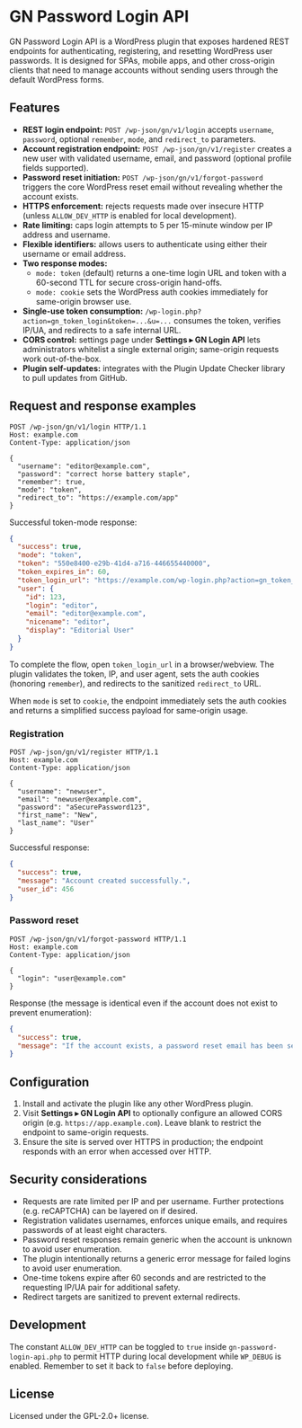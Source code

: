 # GN Password Login API

GN Password Login API is a WordPress plugin that exposes hardened REST endpoints for authenticating, registering, and resetting WordPress user passwords. It is designed for SPAs, mobile apps, and other cross-origin clients that need to manage accounts without sending users through the default WordPress forms.

## Features

- **REST login endpoint:** `POST /wp-json/gn/v1/login` accepts `username`, `password`, optional `remember`, `mode`, and `redirect_to` parameters.
- **Account registration endpoint:** `POST /wp-json/gn/v1/register` creates a new user with validated username, email, and password (optional profile fields supported).
- **Password reset initiation:** `POST /wp-json/gn/v1/forgot-password` triggers the core WordPress reset email without revealing whether the account exists.
- **HTTPS enforcement:** rejects requests made over insecure HTTP (unless `ALLOW_DEV_HTTP` is enabled for local development).
- **Rate limiting:** caps login attempts to 5 per 15-minute window per IP address and username.
- **Flexible identifiers:** allows users to authenticate using either their username or email address.
- **Two response modes:**
  - `mode: token` (default) returns a one-time login URL and token with a 60-second TTL for secure cross-origin hand-offs.
  - `mode: cookie` sets the WordPress auth cookies immediately for same-origin browser use.
- **Single-use token consumption:** `/wp-login.php?action=gn_token_login&token=...&u=...` consumes the token, verifies IP/UA, and redirects to a safe internal URL.
- **CORS control:** settings page under **Settings ▸ GN Login API** lets administrators whitelist a single external origin; same-origin requests work out-of-the-box.
- **Plugin self-updates:** integrates with the Plugin Update Checker library to pull updates from GitHub.

## Request and response examples

```http
POST /wp-json/gn/v1/login HTTP/1.1
Host: example.com
Content-Type: application/json

{
  "username": "editor@example.com",
  "password": "correct horse battery staple",
  "remember": true,
  "mode": "token",
  "redirect_to": "https://example.com/app"
}
```

Successful token-mode response:

```json
{
  "success": true,
  "mode": "token",
  "token": "550e8400-e29b-41d4-a716-446655440000",
  "token_expires_in": 60,
  "token_login_url": "https://example.com/wp-login.php?action=gn_token_login&token=...",
  "user": {
    "id": 123,
    "login": "editor",
    "email": "editor@example.com",
    "nicename": "editor",
    "display": "Editorial User"
  }
}
```

To complete the flow, open `token_login_url` in a browser/webview. The plugin validates the token, IP, and user agent, sets the auth cookies (honoring `remember`), and redirects to the sanitized `redirect_to` URL.

When `mode` is set to `cookie`, the endpoint immediately sets the auth cookies and returns a simplified success payload for same-origin usage.

### Registration

```http
POST /wp-json/gn/v1/register HTTP/1.1
Host: example.com
Content-Type: application/json

{
  "username": "newuser",
  "email": "newuser@example.com",
  "password": "aSecurePassword123",
  "first_name": "New",
  "last_name": "User"
}
```

Successful response:

```json
{
  "success": true,
  "message": "Account created successfully.",
  "user_id": 456
}
```

### Password reset

```http
POST /wp-json/gn/v1/forgot-password HTTP/1.1
Host: example.com
Content-Type: application/json

{
  "login": "user@example.com"
}
```

Response (the message is identical even if the account does not exist to prevent enumeration):

```json
{
  "success": true,
  "message": "If the account exists, a password reset email has been sent."
}
```

## Configuration

1. Install and activate the plugin like any other WordPress plugin.
2. Visit **Settings ▸ GN Login API** to optionally configure an allowed CORS origin (e.g. `https://app.example.com`). Leave blank to restrict the endpoint to same-origin requests.
3. Ensure the site is served over HTTPS in production; the endpoint responds with an error when accessed over HTTP.

## Security considerations

- Requests are rate limited per IP and per username. Further protections (e.g. reCAPTCHA) can be layered on if desired.
- Registration validates usernames, enforces unique emails, and requires passwords of at least eight characters.
- Password reset responses remain generic when the account is unknown to avoid user enumeration.
- The plugin intentionally returns a generic error message for failed logins to avoid user enumeration.
- One-time tokens expire after 60 seconds and are restricted to the requesting IP/UA pair for additional safety.
- Redirect targets are sanitized to prevent external redirects.

## Development

The constant `ALLOW_DEV_HTTP` can be toggled to `true` inside `gn-password-login-api.php` to permit HTTP during local development while `WP_DEBUG` is enabled. Remember to set it back to `false` before deploying.

## License

Licensed under the GPL-2.0+ license.
